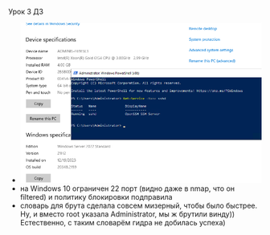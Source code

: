 Урок 3
ДЗ
- ![На Windows Server 2022 ssh-сервер включён](winserver_sshserv_enable.png)
- на Windows 10 ограничен 22 порт (видно даже в nmap, что он filtered) и политику блокировки подправила
- словарь для брута сделала совсем мизерный, чтобы было быстрее. Ну, и вместо root указала Administrator, мы ж брутили винду)) Естественно, с таким словарём гидра не добилась успеха)
